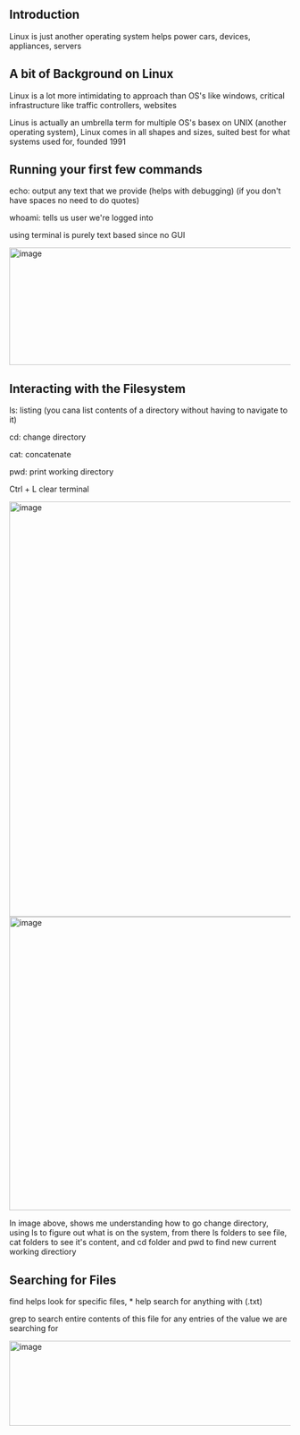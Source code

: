 ## Introduction

Linux is just another operating system helps power cars, devices, appliances, servers

## A bit of Background on Linux

Linux is a lot more intimidating to approach than OS's like windows, critical infrastructure like traffic controllers, websites

Linus is actually an umbrella term for multiple OS's basex on UNIX (another operating system), Linux comes in all shapes and sizes, suited best for what systems used for, founded 1991

## Running your first few commands

echo: output any text that we provide (helps with debugging) (if you don't have spaces no need to do quotes)

whoami: tells us user we're logged into

using terminal is purely text based since no GUI

<img width="704" height="210" alt="image" src="https://github.com/user-attachments/assets/816781c6-9472-4639-8952-aa57dcdb057a" />

## Interacting with the Filesystem

ls: listing (you cana list contents of a directory without having to navigate to it)

cd: change directory

cat: concatenate

pwd: print working directory


Ctrl + L clear terminal

<img width="1072" height="742" alt="image" src="https://github.com/user-attachments/assets/21789849-3022-41e2-8b29-310c0b8fe35d" />

<img width="902" height="525" alt="image" src="https://github.com/user-attachments/assets/69e9ed5a-d854-4c99-9592-2c3c7f28af06" />

In image above, shows me understanding how to go change directory, using ls to figure out what is on the system, from there ls folders to see file, cat folders to see it's content, and cd folder and pwd to find new current working directiory

## Searching for Files

find helps look for specific files, * help search for anything with (.txt)

grep to search entire contents of this file for any entries of the value we are searching for

<img width="1468" height="152" alt="image" src="https://github.com/user-attachments/assets/7e325b59-b302-4c43-9cd3-03cf44dc3ad5" />





















